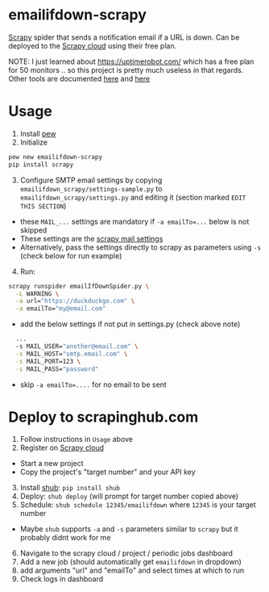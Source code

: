 # emailifdown-scrapy
[Scrapy](https://scrapy.org) spider that sends a notification email if a URL is down.
Can be deployed to the [Scrapy cloud](http://scrapinghub.com/scrapy-cloud/) using their free plan.

NOTE:
I just learned about https://uptimerobot.com/ which has a free plan for 50 monitors .. so this project is pretty much useless in that regards.
Other tools are documented [here](https://healthchecks.io/about/) and [here](https://medium.com/@healthchecks/outage-postmortem-20-august-2016-204297b9d3dd)

# Usage
1. Install [pew](https://github.com/berdario/pew)
2. Initialize
```bash
pew new emailifdown-scrapy
pip install scrapy
```
3. Configure SMTP email settings by copying `emailifdown_scrapy/settings-sample.py` to `emailifdown_scrapy/settings.py` and editing it (section marked `EDIT THIS SECTION`)
 * these `MAIL_...` settings are mandatory if `-a emailTo=...` below is not skipped
 * These settings are the [scrapy mail settings](http://doc.scrapy.org/en/1.1/topics/email.html#mail-settings)
 * Alternatively, pass the settings directly to scrapy as parameters using `-s` (check below for run example)

4. Run:
```bash
scrapy runspider emailIfDownSpider.py \
  -L WARNING \
  -a url="https://duckduckgo.com" \
  -a emailTo="my@email.com"
```
 * add the below settings if not put in settings.py (check above note)
```bash
  ...
  -s MAIL_USER="another@email.com" \
  -s MAIL_HOST="smtp.email.com" \
  -s MAIL_PORT=123 \
  -s MAIL_PASS="password"
```
 * skip `-a emailTo=....` for no email to be sent

# Deploy to scrapinghub.com
1. Follow instructions in `Usage` above
2. Register on [Scrapy cloud](http://scrapinghub.com/scrapy-cloud/)
 * Start a new project
 * Copy the project's "target number" and your API key
3. Install [shub](https://github.com/scrapinghub/shub): `pip install shub`
4. Deploy: `shub deploy` (will prompt for target number copied above)
5. Schedule: `shub schedule 12345/emailifdown` where `12345` is your target number
 * Maybe `shub` supports `-a` and `-s` parameters similar to `scrapy` but it probably didnt work for me
6. Navigate to the scrapy cloud / project / periodic jobs dashboard
7. Add a new job (should automatically get `emailifdown` in dropdown)
8. add arguments "url" and "emailTo" and  select times at which to run
9. Check logs in dashboard
